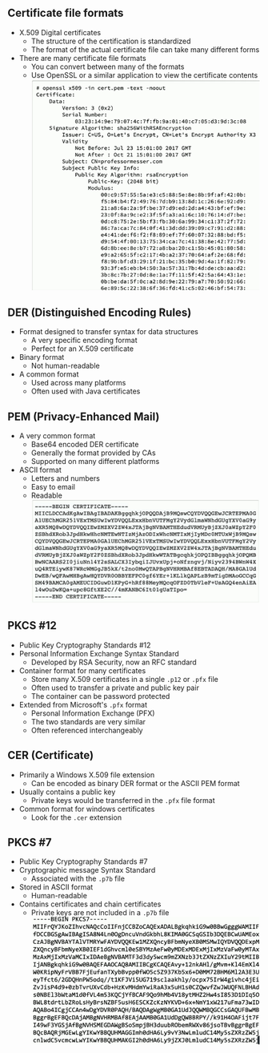 ## Certificate file formats
- X.509 Digital certificates
	- The structure of the certification is standardized
	- The format of the actual certificate file can take many different forms
- There are many certificate file formats
	- You can convert between many of the formats
	- Use OpenSSL or a similar application to view the certificate contents
![](../Images/240603-1%206.png)
## DER (Distinguished Encoding Rules)
- Format designed to transfer syntax for data structures
	- A very specific encoding format
	- Perfect for an X.509 certificate
- Binary format
	- Not human-readable
- A common format
	- Used across many platforms
	- Often used with Java certificates
## PEM (Privacy-Enhanced Mail)
- A very common format
	- Base64 encoded DER certificate
	- Generally the format provided by CAs
	- Supported on many different platforms
- ASCII format
	- Letters and numbers
	- Easy to email
	- Readable
![](../Images/240603-2.png)
## PKCS #12
- Public Key Cryptography Standards #12
- Personal Information Exchange Syntax Standard
	- Developed by RSA Security, now an RFC standard
- Container format for many certificates
	- Store many X.509 certificates in a single `.p12` or `.pfx` file
	- Often used to transfer a private and public key pair
	- The container can be password protected
- Extended from Microsoft's `.pfx` format
	- Personal Information Exchange (PFX)
	- The two standards are very similar
	- Often referenced interchangeably
## CER (Certificate)
- Primarily a Windows X.509 file extension
	- Can be encoded as binary DER format or the ASCII PEM format
- Usually contains a public key
	- Private keys would be transferred in the `.pfx` file format
- Common format for windows certificates
	- Look for the `.cer` extension
## PKCS #7
- Public Key Cryptography Standards #7
- Cryptographic message Syntax Standard
	- Associated with the `.p7b` file
- Stored in ASCII format
	- Human-readable
- Contains certificates and chain certificates
	- Private keys are not included in a `.p7b` file
![](../Images/240603-1%207.png)

